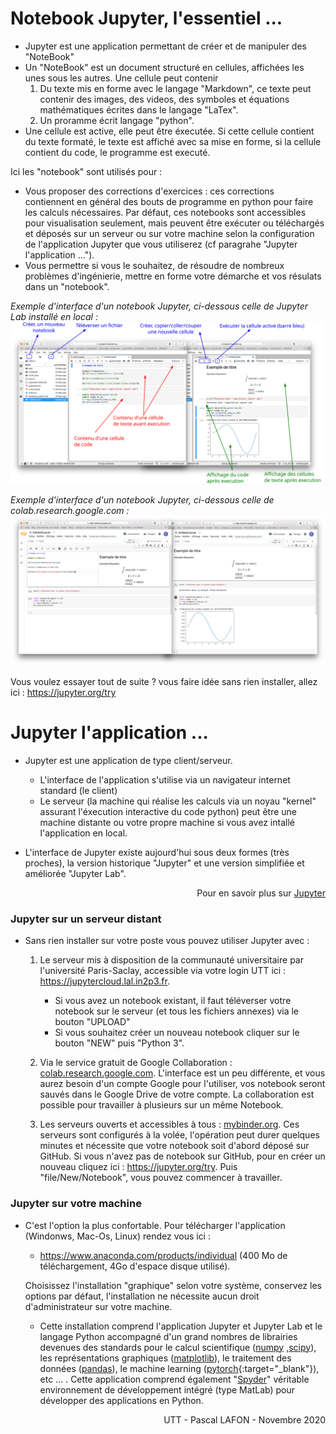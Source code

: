 # Notebook Jupyter, l'essentiel ...

* Jupyter est une application permettant de créer et de manipuler des "NoteBook"
* Un "NoteBook" est un document structuré en cellules, affichées les unes sous les autres. Une cellule peut contenir
    1. Du texte mis en forme avec le langage "Markdown", ce texte peut contenir des images, des videos, des symboles et équations mathématiques écrites dans le langage "LaTex".
    2. Un proramme écrit langage "python".
* Une cellule est active, elle peut être éxecutée. Si cette cellule contient du texte formaté, le texte est affiché avec sa mise en forme, si la cellule contient du code, le programme est executé.
 
 Ici les "notebook" sont utilisés pour :
* Vous proposer des corrections d'exercices : ces corrections contiennent en général des bouts de programme en python pour faire les calculs nécessaires. Par défaut, ces notebooks sont accessibles pour visualisation seulement, mais peuvent être exécuter ou téléchargés et déposés sur un serveur ou sur votre machine selon la configuration de l'application Jupyter que vous utiliserez (cf paragrahe "Jupyter l'application ...").
* Vous permettre si vous le souhaitez, de résoudre de nombreux problèmes d'ingénierie, mettre en forme votre démarche et vos résulats dans un "notebook".

*Exemple d'interface d'un notebook Jupyter, ci-dessous celle de Jupyter Lab installé en local :*
<img src="IDE-Jupyter.svg" width="800">

*Exemple d'interface d'un notebook Jupyter, ci-dessous celle de colab.research.google.com :*
<img src="IDE-Colab.svg"  width="800">


Vous voulez essayer tout de suite ? vous faire idée sans rien installer, allez ici : https://jupyter.org/try

# Jupyter l'application ...

* Jupyter est une application de type client/serveur.
    * L'interface de l'application s'utilise via un navigateur internet standard (le client)
    * Le serveur (la machine qui réalise les calculs via un noyau "kernel" assurant l'éxecution interactive du code python) peut être une machine distante ou votre propre machine si vous avez intallé l'application en local.
 
 
* L'interface de Jupyter existe aujourd'hui sous deux formes (très proches), la version historique "Jupyter" et une version simplifiée et améliorée "Jupyter Lab".

<div align="right"> Pour en savoir plus sur <a href="https://jupyter.org/about">Jupyter</a></div>

    
### Jupyter sur un serveur distant

* Sans rien installer sur votre poste vous pouvez utiliser Jupyter avec :
    1. Le serveur mis à disposition de la communauté universitaire par l'université Paris-Saclay, accessible via votre login UTT ici : https://jupytercloud.lal.in2p3.fr.
        * Si vous avez un notebook existant, il faut téléverser  votre notebook sur le serveur (et tous les fichiers annexes) via le bouton "UPLOAD"
        * Si vous souhaitez créer un nouveau notebook cliquer sur le bouton "NEW" puis "Python 3".
     
    2. Via le service gratuit de Google Collaboration : [colab.research.google.com](https://colab.research.google.com/notebooks/intro.ipynb). L'interface est un peu différente, et vous aurez besoin d'un compte Google pour l'utiliser, vos notebook seront sauvés dans le Google Drive de votre compte. La collaboration est possible pour travailler à plusieurs sur un même Notebook.  
    
    3. Les serveurs ouverts et accessibles à tous : [mybinder.org](https://mybinder.org). Ces serveurs sont configurés à la volée, l'opération peut durer quelques minutes et nécessite que votre notebook soit d'abord déposé sur GitHub. Si vous n'avez pas de notebook sur GitHub, pour en créer un  nouveau cliquez ici : https://jupyter.org/try. Puis "file/New/Notebook", vous pouvez commencer à travailler.

    

### Jupyter sur votre machine

* C'est l'option la plus confortable. Pour télécharger l'application (Windonws, Mac-Os, Linux) rendez vous ici : 

    * https://www.anaconda.com/products/individual (400 Mo de téléchargement, 4Go d'espace disque utilisé).
    
    Choisissez l'installation "graphique" selon votre système, conservez les options par défaut, l'installation ne nécessite aucun droit d'administrateur sur votre machine.
 
    * Cette installation comprend l'application Jupyter et Jupyter Lab et le langage Python accompagné d'un grand nombres de librairies devenues des standards pour le calcul scientifique ([numpy](https://numpy.org) ,[scipy](https://www.scipy.org)), les représentations graphiques ([matplotlib](https://matplotlib.org)), le traitement des données ([pandas](https://pandas.pydata.org)), le machine learning ([pytorch](https://pandas.pydata.org){:target="_blank"}), etc ... . Cette application comprend également "[Spyder](https://www.spyder-ide.org)" véritable environnement de développement intégré (type MatLab) pour développer des applications en Python. 

<div align="right"> UTT - Pascal LAFON - Novembre 2020 </div>

